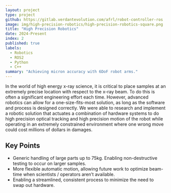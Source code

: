 ```yaml
---
layout: project
type: project
github: https://gitlab.verdantevolution.com/afrl/robot-controller-ros
image: img/high-precision-robotics/high-precision-robotics-square.png
title: "High Precision Robotics"
date: 2024-Present
index: 2
published: true
labels:
  - Robotics
  - ROS2
  - Python
  - C++
summary: "Achieving micron accuracy with 6DoF robot arms."
---
```



<!-- <img class="img-fluid" src="../img/high-precision-robotics/rviz-chess-fake-fan.png"> -->

In the world of high energy x-ray science, it is critical to place samples at an extremely precise location with respect to the x-ray beam. To do this is often a significant engineering effort each time. However, advanced robotics can allow for a one-size-fits-most solution, as long as the software and process is designed correctly. We were able to research and implement a robotic solution that actuates a combination of hardware systems to do high precision optical tracking and high precision motion of the robot while operating in an extremely constrained environment where one wrong move could cost millions of dollars in damages.

## Key Points

- Generic handling of large parts up to 75kg. Enabling non-destructive testing to occur on larger samples.
- More flexible automatic motion, allowing future work to optimize beam-time when scientists / operators aren’t available.
- Enabling a streamlined, consistent process to minimize the need to swap out hardware.
